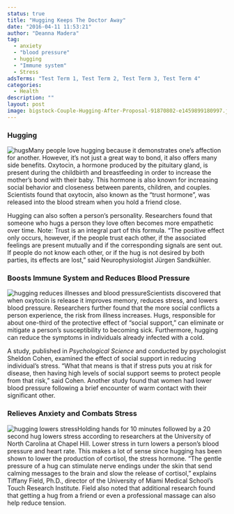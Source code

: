 ```yaml
---
status: true
title: "Hugging Keeps The Doctor Away"
date: "2016-04-11 11:53:21"
author: "Deanna Madera"
tag:
  - anxiety
  - "blood pressure"
  - hugging
  - "Immune system"
  - Stress
adsTerms: "Test Term 1, Test Term 2, Test Term 3, Test Term 4"
categories:
  - Health
description: ""
layout: post
image: bigstock-Couple-Hugging-After-Proposal-91870802-e1459899180997.jpg
---
```


### Hugging

![hugs](/posts/bigstock-Senior-Couple-Sitting-On-Beach-92578181-e1459899331958.jpg)Many people love hugging because it demonstrates one’s affection for another. However, it’s not just a great way to bond, it also offers many side benefits. Oxytocin, a hormone produced by the pituitary gland, is present during the childbirth and breastfeeding in order to increase the mother’s bond with their baby. This hormone is also known for increasing social behavior and closeness between parents, children, and couples. Scientists found that oxytocin, also known as the “trust hormone”, was released into the blood stream when you hold a friend close.

Hugging can also soften a person’s personality. Researchers found that someone who hugs a person they love often becomes more empathetic over time. Note: Trust is an integral part of this formula. “The positive effect only occurs, however, if the people trust each other, if the associated feelings are present mutually and if the corresponding signals are sent out. If people do not know each other, or if the hug is not desired by both parties, its effects are lost,” said Neurophysiologist Jürgen Sandkühler.

### Boosts Immune System and Reduces Blood Pressure

![hugging reduces illnesses and blood pressure](/posts/bigstock-Happy-team-of-doctors-showing-26892764-e1459902341951.jpg)Scientists discovered that when oxytocin is release it improves memory, reduces stress, and lowers blood pressure. Researchers further found that the more social conflicts a person experience, the risk from illness increases. Hugs, responsible for about one-third of the protective effect of “social support,” can eliminate or mitigate a person’s susceptibility to becoming sick. Furthermore, hugging can reduce the symptoms in individuals already infected with a cold.

A study, published in _Psychological Science_ and conducted by psychologist Sheldon Cohen, examined the effect of social support in reducing individual’s stress. “What that means is that if stress puts you at risk for disease, then having high levels of social support seems to protect people from that risk,” said Cohen. Another study found that women had lower blood pressure following a brief encounter of warm contact with their significant other.

### Relieves Anxiety and Combats Stress

![hugging lowers stress](/posts/bigstock-Couple-in-hug-watching-sunrise-35553704-e1459900296649.jpg)Holding hands for 10 minutes followed by a 20 second hug lowers stress according to researchers at the University of North Carolina at Chapel Hill. Lower stress in turn lowers a person’s blood pressure and heart rate. This makes a lot of sense since hugging has been shown to lower the production of cortisol, the stress hormone. “The gentle pressure of a hug can stimulate nerve endings under the skin that send calming messages to the brain and slow the release of cortisol,” explains Tiffany Field, Ph.D., director of the University of Miami Medical School’s Touch Research Institute. Field also noted that additional research found that getting a hug from a friend or even a professional massage can also help reduce tension.
